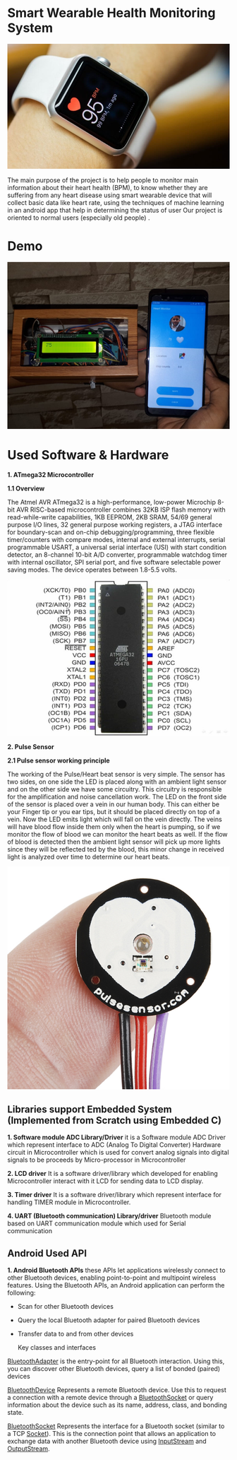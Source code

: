 # Smart Wearable Health Monitoring System
![cover](https://github.com/adhamaly/Smart-Wearable-Health-Monitoring-System/blob/main/images/cover.jpg)

The main purpose of the project is to help people to monitor main information about their heart health (BPM), to know whether they are suffering from any heart disease using smart wearable device that will collect basic data like heart rate, using the techniques of machine learning in an android app that help in determining the status of user Our project is oriented to normal users (especially old people) .

#  Demo
![enter image description here](https://github.com/adhamaly/Smart-Wearable-Health-Monitoring-System/blob/main/images/WhatsApp%20Image%202020-07-13%20at%204.43.17%20AM%20%282%29.jpeg)

# Used Software & Hardware



**1.  ATmega32 Microcontroller**

**1.1 Overview**

The Atmel AVR ATmega32 is a high-performance, low-power Microchip 8-bit AVR RISC-based microcontroller combines 32KB ISP flash memory with read-while-write capabilities, 1KB EEPROM, 2KB SRAM, 54/69 general purpose I/O lines, 32 general purpose working registers, a JTAG interface for boundary-scan and on-chip debugging/programming, three flexible timer/counters with compare modes, internal and external interrupts, serial programmable USART, a universal serial interface (USI) with start condition detector, an 8-channel 10-bit A/D converter, programmable watchdog timer with internal oscillator, SPI serial port, and five software selectable power saving modes. The device operates between 1.8-5.5 volts.

![enter image description here](https://github.com/adhamaly/Smart-Wearable-Health-Monitoring-System/blob/main/images/at_pins.jpg)




**2. Pulse Sensor**

**2.1 Pulse sensor working principle**

The working of the Pulse/Heart beat sensor is very simple. The sensor has two sides, on one side the LED is placed along with an ambient light sensor and on the other side we have some circuitry. This circuitry is responsible for the amplification and noise cancellation work. The LED on the front side of the sensor is placed over a vein in our human body. This can either be your Finger tip or you ear tips, but it should be placed directly on top of a vein.
Now the LED emits light which will fall on the vein directly. The veins will have blood flow inside them only when the heart is pumping, so if we monitor the flow of blood we can monitor the heart beats as well. If the flow of blood is detected then the ambient light sensor will pick up more lights since they will be reflected ted by the blood, this minor change in received light is analyzed over time to determine our heart beats.

![enter image description here](https://github.com/adhamaly/Smart-Wearable-Health-Monitoring-System/blob/main/images/11574-04_pulseSensor.jpg)


## Libraries support Embedded System (Implemented from Scratch using Embedded C)

**1. Software module ADC Library/Driver**
 it is a Software module ADC Driver which represent interface to ADC (Analog To Digital Converter) Hardware circuit in Microcontroller which is used for convert analog signals into digital signals to be proceeds by Micro-processor in Microcontroller
 
**2. LCD driver**
It is a software driver/library which developed for enabling Microcontroller interact with it LCD for sending data to LCD display.

**3.  Timer driver**
It is a software driver/library which represent interface for handling TIMER module in Microcontroller.

**4. UART (Bluetooth communication) Library/driver**
Bluetooth module based on UART communication module which used for Serial communication 

## Android Used API 

**1. Android Bluetooth APIs**
these APIs let applications wirelessly connect to other Bluetooth devices, enabling point-to-point and multipoint wireless features.
Using the Bluetooth APIs, an Android application can perform the following:
- Scan for other Bluetooth devices
- Query the local Bluetooth adapter for paired Bluetooth devices
- Transfer data to and from other devices
        
    Key classes and interfaces

[BluetoothAdapter](https://developer.android.com/reference/android/bluetooth/BluetoothAdapter) is the entry-point for all Bluetooth interaction. Using this, you can discover other Bluetooth devices, query a list of bonded (paired) devices

[BluetoothDevice](https://developer.android.com/reference/android/bluetooth/BluetoothDevice)
Represents a remote Bluetooth device. Use this to request a connection with a remote device through a [BluetoothSocket](https://developer.android.com/reference/android/bluetooth/BluetoothSocket) or query information about the device such as its name, address, class, and bonding state.

[BluetoothSocket](https://developer.android.com/reference/android/bluetooth/BluetoothSocket)
Represents the interface for a Bluetooth socket (similar to a TCP [Socket](https://developer.android.com/reference/java/net/Socket)). This is the connection point that allows an application to exchange data with another Bluetooth device using [InputStream](https://developer.android.com/reference/java/io/InputStream) and [OutputStream](https://developer.android.com/reference/java/io/OutputStream).
